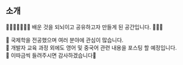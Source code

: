 
## 소개

🎈🙋🏻‍♀️🙋🏻‍♀️ 배운 것을 되뇌이고 공유하고자 만들게 된 공간입니다. 🦄✨✨            

🔹 국제학을 전공했으며 여러 분야에 관심이 많습니다.        
🔹 개발자 교육 과정 외에도 영어 및 중국어 관련 내용을 포스팅 할 예정입니다.        
🔹 이따금씩 들려주시면 감사하겠습니다👻          
